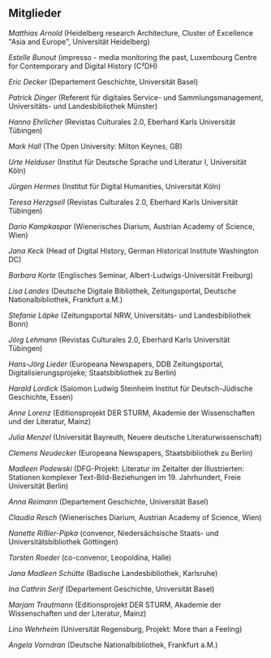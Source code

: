 ## Mitglieder

*Matthias Arnold* (Heidelberg research Architecture, Cluster of Excellence "Asia and Europe", Universität Heidelberg)   

*Estelle Bunout* (impresso - media monitoring the past, Luxembourg Centre for Contemporary and Digital History (C²DH)

*Eric Decker* (Departement Geschichte, Universität Basel)   

*Patrick Dinger* (Referent für digitales Service- und Sammlungsmanagement, Universitäts- und Landesbibliothek Münster)   

*Hanno Ehrlicher* (Revistas Culturales 2.0, Eberhard Karls Universität Tübingen)  

*Mark Hall* (The Open University: Milton Keynes, GB)

*Urte Helduser* (Institut für Deutsche Sprache und Literatur I, Universität Köln)  

*Jürgen Hermes* (Institut für Digital Humanities, Universität Köln)

*Teresa Herzgsell* (Revistas Culturales 2.0, Eberhard Karls Universität Tübingen)    

*Dario Kampkaspar* (Wienerisches Diarium, Austrian Academy of Science, Wien)    

*Jana Keck* (Head of Digital History, German Historical Institute Washington DC)    

*Barbara Korte* (Englisches Seminar, Albert-Ludwigs-Universität Freiburg)  

*Lisa Landes* (Deutsche Digitale Bibliothek, Zeitungsportal, Deutsche Nationalbibliothek, Frankfurt a.M.)    

*Stefanie Läpke* (Zeitungsportal NRW, Universitäts- und Landesbibliothek Bonn)    

*Jörg Lehmann* (Revistas Culturales 2.0, Eberhard Karls Universität Tübingen)    

*Hans-Jörg Lieder* (Europeana Newspapers, DDB Zeitungsportal, Digitalisierungsprojeke; Staatsbibliothek zu Berlin)    

*Harald Lordick* (Salomon Ludwig Steinheim Institut für Deutsch-Jüdische Geschichte, Essen)  

*Anne Lorenz* (Editionsprojekt DER STURM, Akademie der Wissenschaften und der Literatur, Mainz)    

*Julia Menzel* (Universität Bayreuth, Neuere deutsche Literaturwissenschaft)    

*Clemens Neudecker* (Europeana Newspapers, Staatsbibliothek zu Berlin)    

*Madleen Podewski* (DFG-Projekt: Literatur im Zeitalter der Illustrierten: Stationen komplexer Text-Bild-Beziehungen im 19. Jahrhundert, Freie Universität Berlin)    

*Anna Reimann* (Departement Geschichte, Universität Basel)   

*Claudia Resch* (Wienerisches Diarium, Austrian Academy of Science, Wien)    

*Nanette Rißler-Pipka* (convenor, Niedersächsische Staats- und Universitätsbibliothek Göttingen)    

*Torsten Roeder* (co-convenor, Leopoldina, Halle)  

*Jana Madleen Schütte* (Badische Landesbibliothek, Karlsruhe)  

*Ina Cathrin Serif* (Departement Geschichte, Universität Basel)   

*Marjam Trautmann* (Editionsprojekt DER STURM, Akademie der Wissenschaften und der Literatur, Mainz)

*Lino Wehrheim* (Universität Regensburg, Projekt: More than a Feeling)

*Angela Vorndran* (Deutsche Nationalbibliothek, Frankfurt a.M.)  
